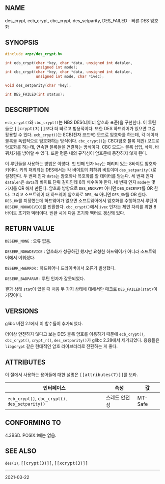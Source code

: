 ## NAME

des_crypt, ecb_crypt, cbc_crypt, des_setparity, DES_FAILED - 빠른 DES 암호화

## SYNOPSIS

```c
#include <rpc/des_crypt.h>

int ecb_crypt(char *key, char *data, unsigned int datalen,
              unsigned int mode);
int cbc_crypt(char *key, char *data, unsigned int datalen,
              unsigned int mode, char *ivec);

void des_setparity(char *key);

int DES_FAILED(int status);
```

## DESCRIPTION

`ecb_crypt()`와 `cbc_crypt()`는 NBS DES(데이터 암호화 표준)을 구현한다. 이 루틴들은 <tt>[[crypt(3)]]</tt>보다 더 빠르고 범용적이다. 또한 DES 하드웨어가 있으면 그걸 활용할 수 있다. `ecb_crypt()`는 ECB(전자 코드북) 모드로 암호화를 하는데, 각 데이터 블록을 독립적으로 암호화하는 방식이다. `cbc_crypt()`는 CBC(암호 블록 체인) 모드로 암호화를 하는데, 연속한 블록들을 연결하는 방식이다. CBC 모드는 블록 삽입, 삭제, 바꿔치기를 방어할 수 있다. 또한 평문 내의 규칙성이 암호문에 등장하지 않게 된다.

이 루틴들을 사용하는 방법은 이렇다. 첫 번째 인자 `key`는 패리티 있는 8바이트 암호화 키이다. 키의 패리티는 DES에서는 각 바이트의 최하위 비트이며 `des_setparity()`로 설정한다. 두 번째 인자 `data`는 암호화나 복호화를 할 데이터를 담는다. 세 번째 인자 `datalen`은 `data`의 바이트 단위 길이인데 8의 배수여야 한다. 네 번째 인자 `mode`는 몇 가지를 OR 해서 만든다. 암호화 방향으로 `DES_ENCRYPT` 아니면 `DES_DECRYPT`를 OR 한다. 그리고 소프트웨어 대 하드웨어 암호화로 `DES_HW` 아니면 `DES_SW`를 OR 한다. `DES_HW`를 지정했는데 하드웨어가 없으면 소프트웨어에서 암호화를 수행하고서 루틴이 `DESERR_NOHWDEVICE`를 반환한다. `cbc_crypt()`에서 `ivec` 인자는 체인 처리를 위한 8바이트 초기화 벡터이다. 반환 시에 다음 초기화 벡터로 갱신돼 있다.

## RETURN VALUE

`DESERR_NONE`
:   오류 없음.

`DESERR_NOHWDEVICE`
:   암호화가 성공하긴 했지만 요청한 하드웨어가 아니라 소프트웨어에서 이뤄졌다.

`DESERR_HWERROR`
:   하드웨어나 드라이버에서 오류가 발생했다.

`DESERR_BADPARAM`
:   루틴 인자가 잘못되었다.

결과 상태 `stat`이 있을 때 처음 두 가지 상태에 대해서만 매크로 `DES_FAILED(stat)`이 거짓이다.

## VERSIONS

glibc 버전 2.1에서 이 함수들이 추가되었다.

더이상 안전하지 않다고 보는 DES 블록 암호를 이용하기 때문에 `ecb_crypt()`, `cbc_crypt()`, `crypt_r()`, `des_setparity()`가 glibc 2.28에서 제거되었다. 응용들은 `libgcrypt` 같은 현대적인 암호 라이브러리로 전환하는 게 좋다.

## ATTRIBUTES

이 절에서 사용하는 용어들에 대한 설명은 <tt>[[attributes(7)]]</tt>를 보라.

| 인터페이스 | 속성 | 값 |
| --- | --- | --- |
| `ecb_crypt()`, `cbc_crypt()`, `des_setparity()` | 스레드 안전성 | MT-Safe |

## CONFORMING TO

4.3BSD. POSIX.1에는 없음.

## SEE ALSO

`des(1)`, <tt>[[crypt(3)]]</tt>, <tt>[[xcrypt(3)]]</tt>

----

2021-03-22
